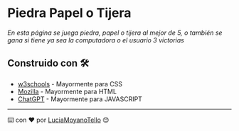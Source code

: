 # Piedra Papel o Tijera

_En esta página se juega piedra, papel o tijera al mejor de 5, o también se gana si tiene ya sea la computadora o el usuario 3 victorias_

## Construido con 🛠️

* [w3schools](https://www.w3schools.com/) - Mayormente para CSS
* [Mozilla](https://developer.mozilla.org/es/docs/Learn) - Mayormente para HTML
* [ChatGPT](https://chat.openai.com/) - Mayormente para JAVASCRIPT


---
⌨️ con ❤️ por [LuciaMoyanoTello](https://github.com/LuciaMoyanoTello) 😊